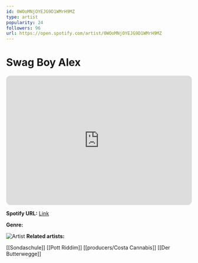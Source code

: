 ```yaml
---
id: 0WOoMNjOYEJG9D1WMrH9MZ
type: artist
popularity: 24
followers: 96
url: https://open.spotify.com/artist/0WOoMNjOYEJG9D1WMrH9MZ
---
```

# Swag Boy Alex

<iframe style="border-radius:12px" src="https://open.spotify.com/embed/artist/0WOoMNjOYEJG9D1WMrH9MZ" width="100%" height="352" frameBorder="0" allowfullscreen="" allow="autoplay; clipboard-write; encrypted-media; fullscreen; picture-in-picture" loading="lazy"></iframe>

**Spotify URL:** [Link](https://open.spotify.com/artist/0WOoMNjOYEJG9D1WMrH9MZ)

**Genre:** 

![Artist](https://i.scdn.co/image/ab67616d0000b2736015a800926b248f7766e17b)
**Related artists:**

[[Sondaschule]]
[[Pott Riddim]]
[[producers/Costa Cannabis]]
[[Der Butterwegge]]
